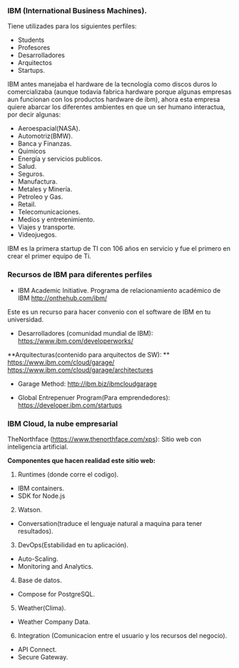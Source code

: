 ### IBM (International Business Machines).

Tiene utilizades para los siguientes perfiles:

+ Students
+ Profesores
+ Desarrolladores
+ Arquitectos
+ Startups.

IBM antes manejaba el hardware de la tecnología como discos duros lo comercializaba (aunque todavia fabrica hardware porque algunas empresas aun funcionan con los productos hardware de ibm), ahora esta empresa quiere abarcar los diferentes ambientes en que un ser humano interactua, por decir algunas:

+ Aeroespacial(NASA).
+ Automotriz(BMW).
+ Banca y Finanzas.
+ Quimicos
+ Energía y servicios publicos.
+ Salud.
+ Seguros.
+ Manufactura.
+ Metales y Minería.
+ Petroleo y Gas.
+ Retail.
+ Telecomunicaciones.
+ Medios y entretenimiento.
+ Viajes y transporte.
+ Videojuegos.

IBM es la primera startup de TI con 106 años en servicio y fue el primero en crear el primer equipo de Ti.

### Recursos de IBM para diferentes perfiles

+ IBM Academic Initiative.
 Programa de relacionamiento académico de IBM
  http://onthehub.com/ibm/

 Este es un recurso para hacer convenio con el software de IBM en tu universidad.

+ Desarrolladores (comunidad mundial de IBM):
  https://www.ibm.com/developerworks/

**Arquitecturas(contenido para arquitectos de SW): **
  https://www.ibm.com/cloud/garage/
  https://www.ibm.com/cloud/garage/architectures

+ Garage Method:
  http://ibm.biz/ibmcloudgarage

+ Global Entrepenuer Program(Para emprendedores):
  https://developer.ibm.com/startups

### IBM Cloud, la nube empresarial

TheNorthface (https://www.thenorthface.com/xps): Sitio web con inteligencia artificial.

**Componentes que hacen realidad este sitio web:**

1. Runtimes (donde corre el codigo).
  + IBM containers.
  + SDK for Node.js
2. Watson.
  + Conversation(traduce el lenguaje natural a maquina para tener resultados).
3. DevOps(Estabilidad en tu aplicación).
  + Auto-Scaling.
  + Monitoring and Analytics.
4. Base de datos.
  + Compose for PostgreSQL.
5. Weather(Clima).
  + Weather Company Data.
6. Integration (Comunicacion entre el usuario y los recursos del negocio).
  + API Connect.
  + Secure Gateway.